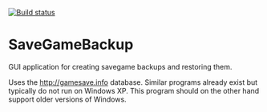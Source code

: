 [![Build status](https://ci.appveyor.com/api/projects/status/ctr2r733slfn8etk?svg=true)](https://ci.appveyor.com/project/h4mu/savegamebackup)

# SaveGameBackup

GUI application for creating savegame backups and restoring them.

Uses the http://gamesave.info database. Similar programs already exist but typically do not run on Windows XP. This program should on the other hand support older versions of Windows.
